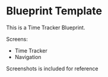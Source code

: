 # Blueprint Template

This is a Time Tracker Blueprint.

Screens:
- Time Tracker
- Navigation

Screenshots is included for reference
